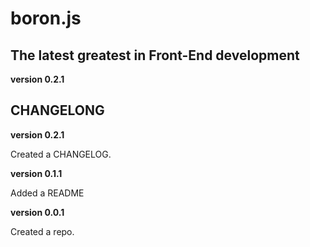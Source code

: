 # boron.js

## The latest greatest in Front-End development

**version 0.2.1**

CHANGELONG
---

**version 0.2.1**

Created a CHANGELOG.

**version 0.1.1**

Added a README


**version 0.0.1**

Created a repo.

